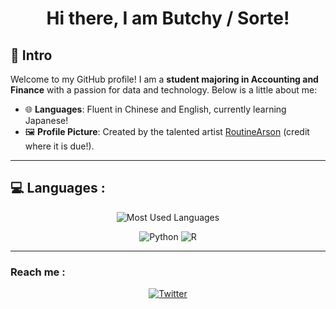 <div align="center">
  
# Hi there, I am Butchy / Sorte!

</div>

## 👋 Intro

Welcome to my GitHub profile! I am a **student majoring in Accounting and Finance** with a passion for data and technology. Below is a little about me:

- 🌐 **Languages**: Fluent in Chinese and English, currently learning Japanese!
- 🖼️ **Profile Picture**: Created by the talented artist [RoutineArson](https://x.com/routinearson) (credit where it is due!).

---

## 💻 Languages :

<div align="center">

![Most Used Languages](https://github-readme-stats.vercel.app/api/top-langs/?username=ButchySt&layout=compact&theme=radical)

![Python](https://img.shields.io/badge/Python-3776AB?style=for-the-badge&logo=python&logoColor=white)
![R](https://img.shields.io/badge/R-276DC3?style=for-the-badge&logo=r&logoColor=white)

</div>

---

### Reach me :

<div align="center">

[![Twitter](https://img.shields.io/badge/Twitter-1DA1F2?style=for-the-badge&logo=twitter&logoColor=white)](https://twitter.com/KonoSorte)

</div>
